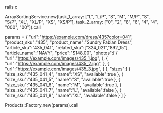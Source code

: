 rails c

ArraySortingService.new(task_1_array: ["L", "L/P", "S", "M", "M/P", "S", "S/P", "XL", "XL/P", "XS", "XS/P"], task_2_array: ["0", "2", "8", "6", "4", "4", "000", "00"]).call

params = {
   "url":"https://example.com/dress/435?color=041",
   "product_sku":"435",
   "product_name":"Sundry Fabian Dress",
   "article_sku":"435_041",
   "related_sku":["324_021","892_15"],
   "article_name":"NAVY",
   "price":"$148.00",
   "photos":[
      {
         "url":"https://example.com/images/435_1.jpg",
      },
      {
         "url":"https://example.com/images/435_2.jpg",
      },
      {
         "url":"https://example.com/images/435_3.jpg",
      }
   ],
   "sizes":[
      {
         "size_sku":"435_041_4",
         "name":"XS",
         "available":true
      },
      {
         "size_sku":"435_041_5",
         "name":"S",
         "available":true
      },
      {
         "size_sku":"435_041_6",
         "name":"M",
         "available":true
      },
      {
         "size_sku":"435_041_7",
         "name":"L",
         "available":false
      },
      {
         "size_sku":"435_041_8",
         "name":"XL",
         "available":false
      }
   ]
}

Products::Factory.new(params).call
